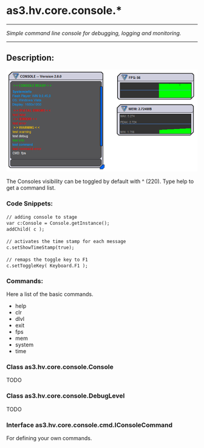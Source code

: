 # as3.hv.core.console.*

-----------------------------------
*Simple command line console for debugging, logging and monitoring.*

-----------------------------------

## Description:

![Console](https://github.com/HerbertV/as3-hv/blob/master/images/console.png?raw=true)

The Consoles visibility can be toggled by default with ^ (220).
Type help to get a command list.

### Code Snippets:

	// adding console to stage
	var c:Console = Console.getInstance();
	addChild( c );

	// activates the time stamp for each message
	c.setShowTimeStamp(true);
	
	// remaps the toggle key to F1
	c.setToggleKey( Keyboard.F1 );

### Commands:
Here a list of the basic commands.

- help
- clr
- dlvl
- exit
- fps
- mem
- system
- time

### Class as3.hv.core.console.Console
TODO

### Class as3.hv.core.console.DebugLevel
TODO

### Interface as3.hv.core.console.cmd.IConsoleCommand
For defining your own commands.
